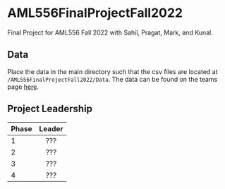 # AML556FinalProjectFall2022

Final Project for AML556 Fall 2022 with Sahil, Pragat, Mark, and Kunal.

## Data

Place the data in the main directory such that the csv files are located at `/AML556FinalProjectFall2022/Data`. The data can be found on the teams page [here](https://indiana.sharepoint.com/:f:/r/sites/O365-ML-Project/Shared%20Documents/General?csf=1&web=1&e=7HuVaI). 

## Project Leadership

| Phase | Leader |
|-------|:------:|
| 1     | ???    |
| 2     | ???    |
| 3     | ???    |
| 4     | ???    |



